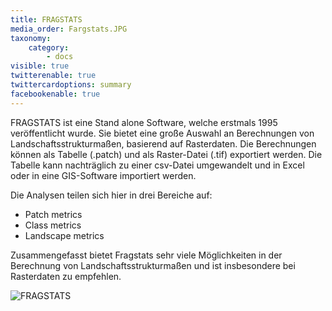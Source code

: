 ```yaml
---
title: FRAGSTATS
media_order: Fargstats.JPG
taxonomy:
    category:
        - docs
visible: true
twitterenable: true
twittercardoptions: summary
facebookenable: true
---
```


FRAGSTATS ist eine Stand alone Software, welche erstmals 1995 veröffentlicht wurde. Sie bietet eine große Auswahl an Berechnungen von Landschaftsstrukturmaßen, basierend auf Rasterdaten. Die Berechnungen können als Tabelle (.patch) und als Raster-Datei (.tif) exportiert werden. Die Tabelle kann nachträglich zu einer csv-Datei umgewandelt und in Excel oder in eine GIS-Software importiert werden.

Die Analysen teilen sich hier in drei Bereiche auf:
* Patch metrics
* Class metrics
* Landscape metrics
 
Zusammengefasst bietet Fragstats sehr viele Möglichkeiten in der Berechnung von Landschaftsstrukturmaßen und ist insbesondere bei Rasterdaten zu empfehlen. 

 ![FRAGSTATS](Fargstats.JPG?lightbox=800&classes=caption "Abb. 13: FRAGSTATS")
 
 
 